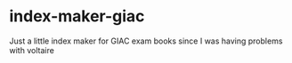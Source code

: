 # index-maker-giac
Just a little index maker for GIAC exam books since I was having problems with voltaire
